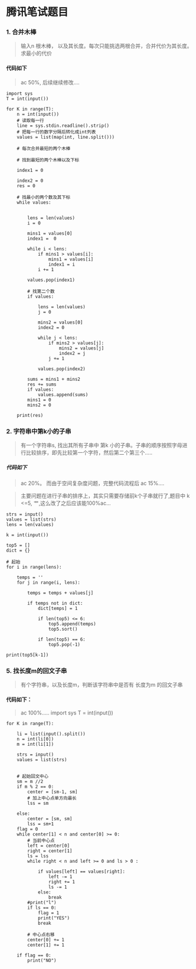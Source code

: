 # 腾讯笔试题目

### 1. 合并木棒
> 输入n 根木棒， 以及其长度。每次只能挑选两根合并，合并代价为其长度。求最小的代价

#### 代码如下
> ac 50%, 后续继续修改....

    import sys
    T = int(input())

    for K in range(T):
        n = int(input())
        # 读取每一行
        line = sys.stdin.readline().strip()
        # 把每一行的数字分隔后转化成int列表
        values = list(map(int, line.split()))

        # 每次合并最短的两个木棒

        # 找到最短的两个木棒以及下标

        index1 = 0

        index2 = 0
        res = 0

        # 找最小的两个数及其下标
        while values:


            lens = len(values)
            i = 0

            mins1 = values[0]
            index1 =  0

            while i < lens:
                if mins1 > values[i]:
                    mins1 = values[i]
                    index1 = i
                i += 1

            values.pop(index1)

            # 找第二个数
            if values:

                lens = len(values)
                j = 0

                mins2 = values[0]
                index2 = 0

                while j < lens:
                    if mins2 > values[j]:
                        mins2 = values[j]
                        index2 = j
                    j += 1

                values.pop(index2)

            sums = mins1 + mins2
            res += sums
            if values:
                values.append(sums)
            mins1 = 0
            mins2 = 0

        print(res)



### 2. 字符串中第k小的子串
> 有一个字符串s, 找出其所有子串中 第k 小的子串。子串的顺序按照字母进行比较排序，即先比较第一个字符，然后第二个第三个.....

##### 代码如下
> ac 20%。 而由于空间复杂度问题，完整代码流程后 ac 15%....

> 主要问题在进行子串的排序上，其实只需要存储前k个子串就行了,题目中 k <=5, 艹,这么改了之后应该能100%ac...

    strs = input()
    values = list(strs)
    lens = len(values)

    k = int(input())

    top5 = []
    dict = {}

    # 起始
    for i in range(lens):

        temps = ''
        for j in range(i, lens):

            temps = temps + values[j]

            if temps not in dict:
                dict[temps] = 1

                if len(top5) <= 6:
                    top5.append(temps)
                    top5.sort()

                if len(top5) == 6:
                    top5.pop(-1)

    print(top5[k-1])





### 5. 找长度m的回文子串
> 有个字符串，以及长度m，判断该字符串中是否有 长度为m 的回文子串

#### 代码如下：
> ac 100%.....
    import sys
    T = int(input())

    for K in range(T):

        li = list(input().split())
        n = int(li[0])
        m = int(li[1])

        strs = input()
        values = list(strs)


        # 起始回文中心
        sm = m //2
        if m % 2 == 0:
            center = [sm-1, sm]
            # 加上中心点单方向最长
            lss = sm

        else:
            center = [sm, sm]
            lss = sm+1
        flag = 0
        while center[1] < n and center[0] >= 0:
            # 当前中心点
            left = center[0]
            right = center[1]
            ls = lss
            while right < n and left >= 0 and ls > 0 :

                if values[left] == values[right]:
                    left -= 1
                    right += 1
                    ls -= 1
                else:
                    break
            #print("l")
            if ls == 0:
                flag = 1
                print("YES")
                break

            # 中心点右移
            center[0] += 1
            center[1] += 1

        if flag == 0:
            print("NO")





















